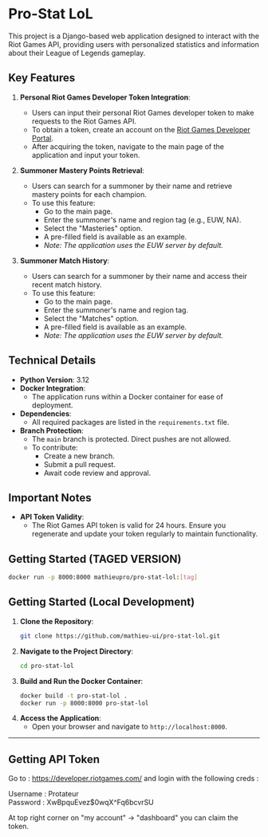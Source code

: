 # Pro-Stat LoL

This project is a Django-based web application designed to interact with the Riot Games API, providing users with personalized statistics and information about their League of Legends gameplay.

## Key Features

1. **Personal Riot Games Developer Token Integration**:
   - Users can input their personal Riot Games developer token to make requests to the Riot Games API.
   - To obtain a token, create an account on the [Riot Games Developer Portal](https://developer.riotgames.com/).
   - After acquiring the token, navigate to the main page of the application and input your token.

2. **Summoner Mastery Points Retrieval**:
   - Users can search for a summoner by their name and retrieve mastery points for each champion.
   - To use this feature:
     - Go to the main page.
     - Enter the summoner's name and region tag (e.g., EUW, NA).
     - Select the "Masteries" option.
     - A pre-filled field is available as an example.
     - *Note: The application uses the EUW server by default.*

3. **Summoner Match History**:
   - Users can search for a summoner by their name and access their recent match history.
   - To use this feature:
     - Go to the main page.
     - Enter the summoner's name and region tag.
     - Select the "Matches" option.
     - A pre-filled field is available as an example.
     - *Note: The application uses the EUW server by default.*

## Technical Details

- **Python Version**: 3.12
- **Docker Integration**:
  - The application runs within a Docker container for ease of deployment.
- **Dependencies**:
  - All required packages are listed in the `requirements.txt` file.
- **Branch Protection**:
  - The `main` branch is protected. Direct pushes are not allowed.
  - To contribute:
    - Create a new branch.
    - Submit a pull request.
    - Await code review and approval.

## Important Notes

- **API Token Validity**:
  - The Riot Games API token is valid for 24 hours. Ensure you regenerate and update your token regularly to maintain functionality.

## Getting Started (TAGED VERSION)

   ```bash
   docker run -p 8000:8000 mathieupro/pro-stat-lol:[tag]
   ```

## Getting Started (Local Development)

1. **Clone the Repository**:
   ```bash
   git clone https://github.com/mathieu-ui/pro-stat-lol.git
   ```
2. **Navigate to the Project Directory**:
   ```bash
   cd pro-stat-lol
   ```
3. **Build and Run the Docker Container**:
   ```bash
   docker build -t pro-stat-lol .
   docker run -p 8000:8000 pro-stat-lol
   ```
4. **Access the Application**:
   - Open your browser and navigate to `http://localhost:8000`.

---

## Getting API Token

Go to : https://developer.riotgames.com/ and login with the following creds :

Username : Protateur<br>
Password : XwBpquEvez$0wqX^Fq6bcvrSU

At top right corner on "my account" -> "dashboard" you can claim the token.
